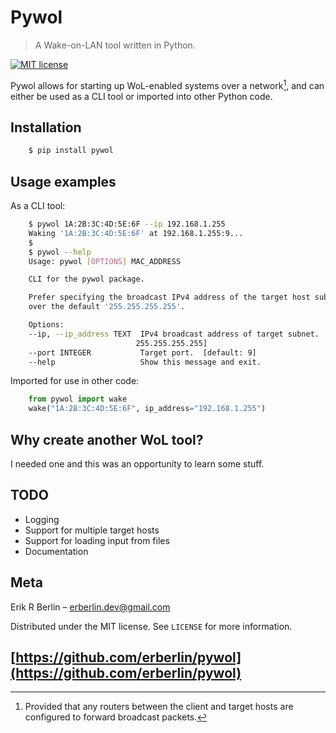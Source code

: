 # Pywol
>A Wake-on-LAN tool written in Python.

[![MIT license](https://img.shields.io/badge/License-MIT-blue.svg)](https://lbesson.mit-license.org/)

Pywol allows for starting up WoL-enabled systems over a network[^1], and can either be used as a CLI tool or imported into other Python code.

## Installation

```sh
    $ pip install pywol
```

## Usage examples
As a CLI tool:
```sh
    $ pywol 1A:2B:3C:4D:5E:6F --ip 192.168.1.255
    Waking '1A:2B:3C:4D:5E:6F' at 192.168.1.255:9...
    $
    $ pywol --help
    Usage: pywol [OPTIONS] MAC_ADDRESS

    CLI for the pywol package.

    Prefer specifying the broadcast IPv4 address of the target host subnet
    over the default '255.255.255.255'.

    Options:
    --ip, --ip_address TEXT  IPv4 broadcast address of target subnet.  [default:
                            255.255.255.255]
    --port INTEGER           Target port.  [default: 9]
    --help                   Show this message and exit.
```
Imported for use in other code:
```python
    from pywol import wake
    wake("1A:2B:3C:4D:5E:6F", ip_address="192.168.1.255")
```
## Why create another WoL tool?
I needed one and this was an opportunity to learn some stuff.

## TODO
* Logging
* Support for multiple target hosts
* Support for loading input from files
* Documentation

## Meta

Erik R Berlin – erberlin.dev@gmail.com

Distributed under the MIT license. See ``LICENSE`` for more information.

[https://github.com/erberlin/pywol](https://github.com/erberlin/pywol)
---
[^1]: Provided that any routers between the client and target hosts are configured to forward broadcast packets.